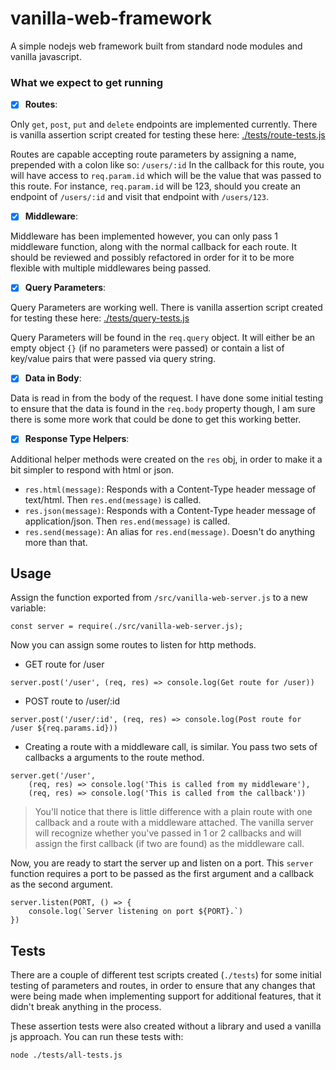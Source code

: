 # vanilla-web-framework
A simple nodejs web framework built from standard node modules and vanilla javascript.

### What we expect to get running
- [x] **Routes**:

Only `get`, `post`, `put` and `delete` endpoints are implemented currently. There is vanilla assertion script created for testing these here: [./tests/route-tests.js](./tests/query-tests.js)

Routes are capable accepting route parameters by assigning a name, prepended with a colon like so: `/users/:id` In the callback for this route, you will have access to `req.param.id` which will be the value that was passed to this route. For instance, `req.param.id` will be 123, should you create an endpoint of `/users/:id` and visit that endpoint with `/users/123`.

- [x] **Middleware**: 

Middleware has been implemented however, you can only pass 1 middleware function, along with the normal callback for each route. It should be reviewed and possibly refactored in order for it to be more flexible with multiple middlewares being passed.

- [x] **Query Parameters**:

Query Parameters are working well. There is vanilla assertion script created for testing these here: [./tests/query-tests.js](./tests/query-tests.js)

Query Parameters will be found in the `req.query` object. It will either be an empty object `{}` (if no parameters were passed) or contain a list of key/value pairs that were passed via query string.

- [x] **Data in Body**:

Data is read in from the body of the request. I have done some initial testing to ensure that the data is found in the `req.body` property though, I am sure there is some more work that could be done to get this working better.

- [x] **Response Type Helpers**:

Additional helper methods were created on the `res` obj, in order to make it a bit simpler to respond with html or json.
* `res.html(message)`: Responds with a Content-Type header message of text/html. Then `res.end(message)` is called.
* `res.json(message)`: Responds with a Content-Type header message of application/json. Then `res.end(message)` is called.
* `res.send(message)`: An alias for `res.end(message)`. Doesn't do anything more than that.


## Usage
Assign the function exported from `/src/vanilla-web-server.js` to a new variable:

`const server = require(./src/vanilla-web-server.js);`

Now you can assign some routes to listen for http methods.
* GET route for /user

`server.post('/user', (req, res) => console.log(Get route for /user))`

* POST route to /user/:id

`server.post('/user/:id', (req, res) => console.log(Post route for /user ${req.params.id}))`

* Creating a route with a middleware call, is similar. You pass two sets of callbacks a arguments to the route method.

```
server.get('/user',
    (req, res) => console.log('This is called from my middleware'),
    (req, res) => console.log('This is called from the callback'))
```

> You'll notice that there is little difference with a plain route with one callback and a route with a middleware attached. The vanilla server will recognize whether you've passed in 1 or 2 callbacks and will assign the first callback (if two are found) as the middleware call. 

Now, you are ready to start the server up and listen on a port. This `server` function requires a port to be passed as the first argument and a callback as the second argument.

```
server.listen(PORT, () => {
    console.log(`Server listening on port ${PORT}.`)
})
```

## Tests
There are a couple of different test scripts created (`./tests`) for some initial testing of parameters and routes, in order to ensure that any changes that were being made when implementing support for additional features, that it didn't break anything in the process.

These assertion tests were also created without a library and used a vanilla js approach. You can run these tests with:

`node ./tests/all-tests.js`




